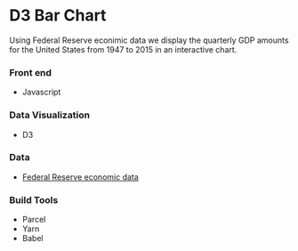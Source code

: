 # D3 Bar Chart

Using Federal Reserve econimic data we display the quarterly GDP amounts for the United States from 1947 to 2015 in an interactive chart.

### Front end

* Javascript

### Data Visualization

* D3

### Data

* [Federal Reserve economic data](https://raw.githubusercontent.com/FreeCodeCamp/ProjectReferenceData/master/GDP-data.json)

### Build Tools

* Parcel
* Yarn
* Babel